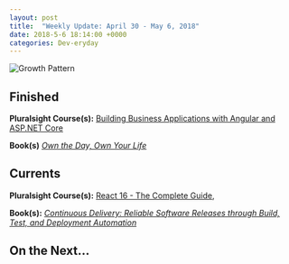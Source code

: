 ```yaml
---
layout: post
title:  "Weekly Update: April 30 - May 6, 2018"
date: 2018-5-6 18:14:00 +0000
categories: Dev-eryday
---
```




![Growth Pattern](https://farm1.staticflickr.com/967/39953625370_580eb9a784.jpg)



## Finished

**Pluralsight Course(s):** [Building Business Applications with Angular and ASP.NET Core][bba]

**Book(s)** *[Own the Day, Own Your Life][own]*

## Currents

**Pluralsight Course(s):** [React 16 - The Complete Guide][re], 

**Book(s):** *[Continuous Delivery: Reliable Software Releases through Build, Test, and Deployment Automation][cd]*

## On the Next...



[re]: https://www.udemy.com/react-the-complete-guide-incl-redux/
[sol]: https://app.pluralsight.com/library/courses/encapsulation-solid/table-of-contents
[cd]: https://www.amazon.com/Continuous-Delivery-Deployment-Automation-Addison-Wesley/dp/0321601912
[bba]: https://app.pluralsight.com/library/courses/angular-aspdotnet-core-business-applications/table-of-contents
[acc]: https://www.amazon.com/Adaptive-Code-principles-Developer-Practices/dp/1509302581/
[own]: https://www.amazon.com/Own-Day-Your-Life-Optimized-ebook/dp/B072HLS5QJ/